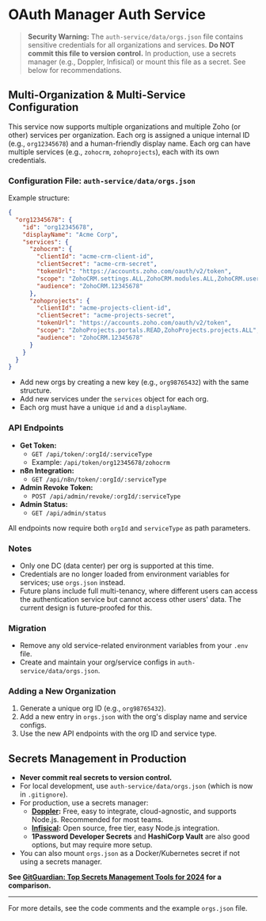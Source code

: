 # OAuth Manager Auth Service

> **Security Warning:**
> The `auth-service/data/orgs.json` file contains sensitive credentials for all organizations and services. **Do NOT commit this file to version control.**
> In production, use a secrets manager (e.g., Doppler, Infisical) or mount this file as a secret. See below for recommendations.

## Multi-Organization & Multi-Service Configuration

This service now supports multiple organizations and multiple Zoho (or other) services per organization. Each org is assigned a unique internal ID (e.g., `org12345678`) and a human-friendly display name. Each org can have multiple services (e.g., `zohocrm`, `zohoprojects`), each with its own credentials.

### Configuration File: `auth-service/data/orgs.json`

Example structure:

```json
{
  "org12345678": {
    "id": "org12345678",
    "displayName": "Acme Corp",
    "services": {
      "zohocrm": {
        "clientId": "acme-crm-client-id",
        "clientSecret": "acme-crm-secret",
        "tokenUrl": "https://accounts.zoho.com/oauth/v2/token",
        "scope": "ZohoCRM.settings.ALL,ZohoCRM.modules.ALL,ZohoCRM.users.ALL,ZohoCRM.org.ALL",
        "audience": "ZohoCRM.12345678"
      },
      "zohoprojects": {
        "clientId": "acme-projects-client-id",
        "clientSecret": "acme-projects-secret",
        "tokenUrl": "https://accounts.zoho.com/oauth/v2/token",
        "scope": "ZohoProjects.portals.READ,ZohoProjects.projects.ALL",
        "audience": "ZohoCRM.12345678"
      }
    }
  }
}
```

- Add new orgs by creating a new key (e.g., `org98765432`) with the same structure.
- Add new services under the `services` object for each org.
- Each org must have a unique `id` and a `displayName`.

### API Endpoints

- **Get Token:**
  - `GET /api/token/:orgId/:serviceType`
  - Example: `/api/token/org12345678/zohocrm`
- **n8n Integration:**
  - `GET /api/n8n/token/:orgId/:serviceType`
- **Admin Revoke Token:**
  - `POST /api/admin/revoke/:orgId/:serviceType`
- **Admin Status:**
  - `GET /api/admin/status`

All endpoints now require both `orgId` and `serviceType` as path parameters.

### Notes
- Only one DC (data center) per org is supported at this time.
- Credentials are no longer loaded from environment variables for services; use `orgs.json` instead.
- Future plans include full multi-tenancy, where different users can access the authentication service but cannot access other users' data. The current design is future-proofed for this.

### Migration
- Remove any old service-related environment variables from your `.env` file.
- Create and maintain your org/service configs in `auth-service/data/orgs.json`.

### Adding a New Organization
1. Generate a unique org ID (e.g., `org98765432`).
2. Add a new entry in `orgs.json` with the org's display name and service configs.
3. Use the new API endpoints with the org ID and service type.

## Secrets Management in Production

- **Never commit real secrets to version control.**
- For local development, use `auth-service/data/orgs.json` (which is now in `.gitignore`).
- For production, use a secrets manager:
  - **[Doppler](https://doppler.com/):** Free, easy to integrate, cloud-agnostic, and supports Node.js. Recommended for most teams.
  - **[Infisical](https://infisical.com/):** Open source, free tier, easy Node.js integration.
  - **1Password Developer Secrets** and **HashiCorp Vault** are also good options, but may require more setup.
- You can also mount `orgs.json` as a Docker/Kubernetes secret if not using a secrets manager.

**See [GitGuardian: Top Secrets Management Tools for 2024](https://blog.gitguardian.com/top-secrets-management-tools-for-2024/) for a comparison.**

---

For more details, see the code comments and the example `orgs.json` file. 